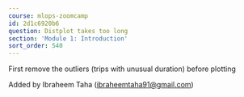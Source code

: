 ```yaml
---
course: mlops-zoomcamp
id: 2d1c6920b6
question: Distplot takes too long
section: 'Module 1: Introduction'
sort_order: 540
---
```


First remove the outliers (trips with unusual duration) before plotting

Added by Ibraheem Taha ([ibraheemtaha91@gmail.com](mailto:ibraheemtaha91@gmail.com))

